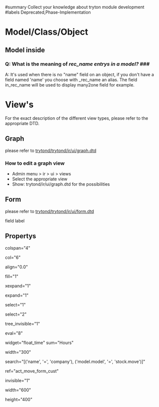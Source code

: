 ﻿#summary Collect your knowledge about tryton module development
#labels Deprecated,Phase-Implementation
# Model/Class/Object #
## Model inside ##
### Q: What is the meaning of _rec\_name entrys in a model? ###_

A: It's used when there is no "name" field on an object, if you don't have a field named 'name' you choose with _rec\_name an alias. The field in_rec\_name will be used to display many2one field for example.


# View's #
For the exact description of the different view types, please refer to the appropriate DTD.

## Graph ##
please refer to [trytond/trytond/ir/ui/graph.dtd](http://www.tryton.org/hg/trytond/file/tip/trytond/ir/ui/graph.dtd)

### How to edit a graph view ###
  * Admin menu > ir > ui > views
  * Select the appropriate view
  * Show: trytond/ir/ui/graph.dtd for the possibilities

## Form ##
please refer to [trytond/trytond/ir/ui/form.dtd](http://www.tryton.org/hg/trytond/file/tip/trytond/ir/ui/form.dtd)

field
label

## Propertys ##
colspan="4"

col="6"

align="0.0"

fill="1"

xexpand="1"

expand="1"

select="1"

select="2"

tree\_invisible="1"

eval="8"

widget="float\_time" sum="Hours"

width="300"

search="[('name', '=', 'company'), ('model.model', '=', 'stock.move')]"

ref="act\_move\_form\_cust"

invisible="1"

width="600"

height="400"